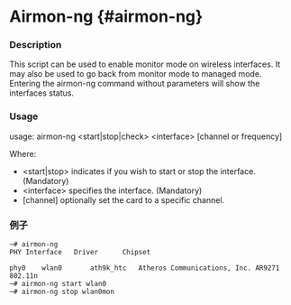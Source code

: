 # Airmon-ng {#airmon-ng}

### Description

 This script can be used to enable monitor mode on wireless interfaces. It may also be used to go back from monitor mode to managed mode. Entering the airmon-ng command without parameters will show the interfaces status.

### Usage

usage: airmon-ng &lt;start\|stop\|check&gt; &lt;interface&gt; \[channel or frequency\]

 Where:

* &lt;start\|stop&gt;
   indicates if you wish to start or stop the interface. \(Mandatory\)
* &lt;interface&gt;
   specifies the interface. \(Mandatory\) 
* \[channel\] optionally set the card to a specific channel.

### 例子

```
~# airmon-ng
PHY	Interface	Driver		Chipset

phy0	wlan0		ath9k_htc	Atheros Communications, Inc. AR9271 802.11n
~# airmon-ng start wlan0
~# airmon-ng stop wlan0mon
```



